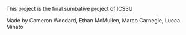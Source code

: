 This project is the final sumbative project of ICS3U

Made by Cameron Woodard, Ethan McMullen, Marco Carnegie, Lucca Minato
